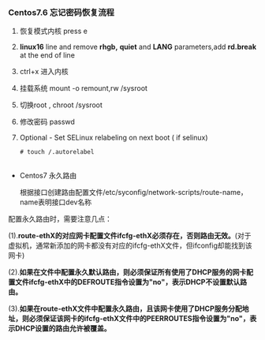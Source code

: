 ###  Centos7.6 忘记密码恢复流程

1. 恢复模式内核 press e

2. **linux16** line and remove **rhgb,** **quiet** and **LANG** parameters,add **rd.break** at the end of line

3. ctrl+x 进入内核

4. 挂载系统 mount -o remount,rw  /sysroot

5. 切换root , chroot /sysroot

6. 修改密码 passwd

7. Optional - Set SELinux relabeling on next boot ( if selinux)

    ```
    # touch /.autorelabel
    ```

## 

- Centos7 永久路由

    根据接口创建路由配置文件/etc/syconfig/network-scripts/route-name，name表明接口dev名称

配置永久路由时，需要注意几点：

(1).**route-ethX的对应网卡配置文件ifcfg-ethX必须存在，否则路由无效。**(对于虚拟机，通常新添加的网卡都没有对应的ifcfg-ethX文件，但ifconfig却能找到该网卡)

(2).**如果在文件中配置永久默认路由，则必须保证所有使用了DHCP服务的网卡配置文件ifcfg-ethX中的DEFROUTE指令设置为"no"，表示DHCP不设置默认路由。**

(3).**如果在route-ethX文件中配置永久路由，且该网卡使用了DHCP服务分配地址，则必须保证该网卡的ifcfg-ethX文件中的PEERROUTES指令设置为"no"，表示DHCP设置的路由允许被覆盖。**
